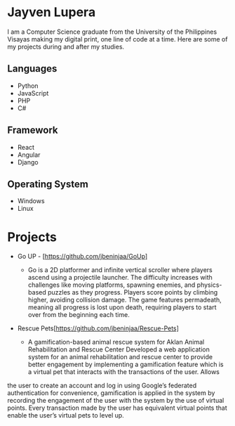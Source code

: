 # Jayven Lupera
I am a Computer Science graduate from the University of the Philippines Visayas making my digital print, one line of code at a time. Here are some of my projects during and after my studies. 

## Languages
- Python
- JavaScript
- PHP
- C#

## Framework
- React
- Angular
- Django

## Operating System
- Windows
- Linux

# Projects
- Go UP - [https://github.com/jbeninjaa/GoUp]
  - Go is a 2D platformer and infinite vertical scroller where players ascend using a projectile launcher. The difficulty increases with challenges like moving platforms, spawning enemies, and physics-based puzzles as they progress. Players score points by climbing higher, avoiding collision damage. The game features permadeath, meaning all progress is lost upon death, requiring players to start over from the beginning each time.

- Rescue Pets[https://github.com/jbeninjaa/Rescue-Pets]
  - A gamification-based animal rescue system for Aklan Animal Rehabilitation and Rescue Center
Developed a web application system for an animal rehabilitation and rescue center to provide better engagement by implementing a gamification feature which is a virtual pet that interacts with the transactions of the user.
Allows

the user to create an account and log in using Google’s federated authentication for convenience, gamification is applied in the system by recording the engagement of the user with the system by the use of virtual points. Every transaction made by the user has equivalent virtual points that enable the user’s virtual pets to level up.

